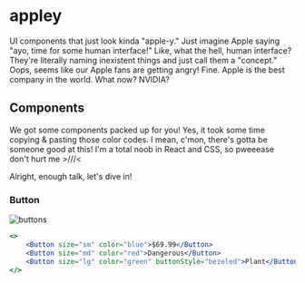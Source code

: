 # appley
UI components that just look kinda "apple-y." Just imagine Apple saying "ayo, time for some human interface!" Like, what the hell, human interface? They're literally naming inexistent things and just call them a "concept." Oops, seems like our Apple fans are getting angry! Fine. Apple is the best company in the world. What now? NVIDIA?

## Components
We got some components packed up for you! Yes, it took some time copying & pasting those color codes. I mean, c'mon, there's gotta be someone good at this! I'm a total noob in React and CSS, so pweeease don't hurt me &gt;///&lt;

Alright, enough talk, let's dive in!

### Button
![buttons](https://github.com/user-attachments/assets/9094c173-5b3d-4002-98e3-91b2371ae2c6)

```jsx
<>
    <Button size="sm" color="blue">$69.99</Button>
    <Button size="md" color="red">Dangerous</Button>
    <Button size="lg" color="green" buttonStyle="bezeled">Plant</Button>
</>
```
